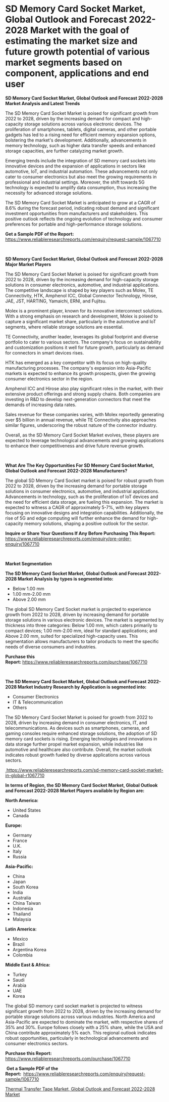 <p><h1>SD Memory Card Socket Market, Global Outlook and Forecast 2022-2028 Market with the goal of estimating the market size and future growth potential of various market segments based on component, applications and end user</h1></p><p><strong>SD Memory Card Socket Market, Global Outlook and Forecast 2022-2028 Market Analysis and Latest Trends</strong></p>
<p><p>The SD Memory Card Socket Market is poised for significant growth from 2022 to 2028, driven by the increasing demand for compact and high-capacity storage solutions across various electronic devices. The proliferation of smartphones, tablets, digital cameras, and other portable gadgets has led to a rising need for efficient memory expansion options, bolstering the market's development. Additionally, advancements in memory technology, such as higher data transfer speeds and enhanced storage capacities, are further catalyzing market growth.</p><p>Emerging trends include the integration of SD memory card sockets into innovative devices and the expansion of applications in sectors like automotive, IoT, and industrial automation. These advancements not only cater to consumer electronics but also meet the growing requirements in professional and industrial settings. Moreover, the shift towards 5G technology is expected to amplify data consumption, thus increasing the necessity for advanced storage solutions.</p><p>The SD Memory Card Socket Market is anticipated to grow at a CAGR of 8.6% during the forecast period, indicating robust demand and significant investment opportunities from manufacturers and stakeholders. This positive outlook reflects the ongoing evolution of technology and consumer preferences for portable and high-performance storage solutions.</p></p>
<p><strong>Get a Sample PDF of the Report:&nbsp;</strong> <a href="https://www.reliableresearchreports.com/enquiry/request-sample/1067710?utm_campaign=3031&utm_medium=2&utm_source=Github&utm_content=ia&utm_term=21032025&utm_id=sd-memory-card-socket-market-global-outlook-and-forecast-2022-2028">https://www.reliableresearchreports.com/enquiry/request-sample/1067710</a></p>
<p>&nbsp;</p>
<p><strong>SD Memory Card Socket Market, Global Outlook and Forecast 2022-2028 Major Market Players</strong></p>
<p><p>The SD Memory Card Socket Market is poised for significant growth from 2022 to 2028, driven by the increasing demand for high-capacity storage solutions in consumer electronics, automotive, and industrial applications. The competitive landscape is shaped by key players such as Molex, TE Connectivity, HTK, Amphenol ICC, Global Connector Technology, Hirose, JAE, JST, HARTING, Yamaichi, ERNI, and Fujitsu.</p><p>Molex is a prominent player, known for its innovative interconnect solutions. With a strong emphasis on research and development, Molex is poised to capture a significant market share, particularly in the automotive and IoT segments, where reliable storage solutions are essential.</p><p>TE Connectivity, another leader, leverages its global footprint and diverse portfolio to cater to various sectors. The company's focus on sustainability and customization positions it well for future growth, particularly as demand for connectors in smart devices rises.</p><p>HTK has emerged as a key competitor with its focus on high-quality manufacturing processes. The company's expansion into Asia-Pacific markets is expected to enhance its growth prospects, given the growing consumer electronics sector in the region.</p><p>Amphenol ICC and Hirose also play significant roles in the market, with their extensive product offerings and strong supply chains. Both companies are investing in R&D to develop next-generation connectors that meet the demands of increasing data rates.</p><p>Sales revenue for these companies varies, with Molex reportedly generating over $5 billion in annual revenue, while TE Connectivity also approaches similar figures, underscoring the robust nature of the connector industry.</p><p>Overall, as the SD Memory Card Socket Market evolves, these players are expected to leverage technological advancements and growing applications to enhance their competitiveness and drive future revenue growth.</p></p>
<p>&nbsp;</p>
<p><strong>What Are The Key Opportunities For SD Memory Card Socket Market, Global Outlook and Forecast 2022-2028 Manufacturers?</strong></p>
<p><p>The global SD Memory Card Socket market is poised for robust growth from 2022 to 2028, driven by the increasing demand for portable storage solutions in consumer electronics, automotive, and industrial applications. Advancements in technology, such as the proliferation of IoT devices and the need for efficient data storage, are fueling this expansion. The market is expected to witness a CAGR of approximately 5-7%, with key players focusing on innovative designs and integration capabilities. Additionally, the rise of 5G and edge computing will further enhance the demand for high-capacity memory solutions, shaping a positive outlook for the sector.</p></p>
<p><strong>Inquire or Share Your Questions If Any Before Purchasing This Report:</strong> <a href="https://www.reliableresearchreports.com/enquiry/pre-order-enquiry/1067710?utm_campaign=3031&utm_medium=2&utm_source=Github&utm_content=ia&utm_term=21032025&utm_id=sd-memory-card-socket-market-global-outlook-and-forecast-2022-2028">https://www.reliableresearchreports.com/enquiry/pre-order-enquiry/1067710</a></p>
<p>&nbsp;</p>
<p><strong>Market Segmentation</strong></p>
<p><strong>The SD Memory Card Socket Market, Global Outlook and Forecast 2022-2028 Market Analysis by types is segmented into:</strong></p>
<p><ul><li>Below 1.00 mm</li><li>1.00 mm-2.00 mm</li><li>Above 2.00 mm</li></ul></p>
<p><p>The global SD Memory Card Socket market is projected to experience growth from 2022 to 2028, driven by increasing demand for portable storage solutions in various electronic devices. The market is segmented by thickness into three categories: Below 1.00 mm, which caters primarily to compact devices; 1.00 mm-2.00 mm, ideal for standard applications; and Above 2.00 mm, suited for specialized high-capacity uses. This segmentation allows manufacturers to tailor products to meet the specific needs of diverse consumers and industries.</p></p>
<p><strong>Purchase this Report:&nbsp;</strong><a href="https://www.reliableresearchreports.com/purchase/1067710?utm_campaign=3031&utm_medium=2&utm_source=Github&utm_content=ia&utm_term=21032025&utm_id=sd-memory-card-socket-market-global-outlook-and-forecast-2022-2028">https://www.reliableresearchreports.com/purchase/1067710</a></p>
<p>&nbsp;</p>
<p><strong>The SD Memory Card Socket Market, Global Outlook and Forecast 2022-2028 Market Industry Research by Application is segmented into:</strong></p>
<p><ul><li>Consumer Electronics</li><li>IT & Telecommunication</li><li>Others</li></ul></p>
<p><p>The SD Memory Card Socket Market is poised for growth from 2022 to 2028, driven by increasing demand in consumer electronics, IT, and telecommunications. As devices such as smartphones, cameras, and gaming consoles require enhanced storage solutions, the adoption of SD memory card sockets is rising. Emerging technologies and innovations in data storage further propel market expansion, while industries like automotive and healthcare also contribute. Overall, the market outlook indicates robust growth fueled by diverse applications across various sectors.</p></p>
<p><a href="https://www.reliableresearchreports.com/sd-memory-card-socket-market-in-global-r1067710?utm_campaign=3031&utm_medium=2&utm_source=Github&utm_content=ia&utm_term=21032025&utm_id=sd-memory-card-socket-market-global-outlook-and-forecast-2022-2028">&nbsp;https://www.reliableresearchreports.com/sd-memory-card-socket-market-in-global-r1067710</a></p>
<p><strong>In terms of Region, the SD Memory Card Socket Market, Global Outlook and Forecast 2022-2028 Market Players available by Region are:</strong></p>
<p>
    <p> <strong> North America: </strong>
        <ul>
            <li>United States</li>
            <li>Canada</li>
        </ul>
        </p> 
    <p> <strong> Europe: </strong>
        <ul>
            <li>Germany</li>
            <li>France</li>
            <li>U.K.</li>
            <li>Italy</li>
            <li>Russia</li>
        </ul>
        </p> 
    <p> <strong> Asia-Pacific: </strong>
        <ul>
            <li>China</li>
            <li>Japan</li>
            <li>South Korea</li>
            <li>India</li>
            <li>Australia</li>
            <li>China Taiwan</li>
            <li>Indonesia</li>
            <li>Thailand</li>
            <li>Malaysia</li>
        </ul>
        </p> 
    <p> <strong> Latin America: </strong>
        <ul>
            <li>Mexico</li>
            <li>Brazil</li>
            <li>Argentina Korea</li>
            <li>Colombia</li>
        </ul>
        </p> 
    <p> <strong> Middle East & Africa: </strong>
        <ul>
            <li>Turkey</li>
            <li>Saudi</li>
            <li>Arabia</li>
            <li>UAE</li>
            <li>Korea</li>
        </ul>
    </p>
    </p>
<p><p>The global SD memory card socket market is projected to witness significant growth from 2022 to 2028, driven by the increasing demand for portable storage solutions across various industries. North America and Asia-Pacific are expected to dominate the market, with respective shares of 35% and 30%. Europe follows closely with a 25% share, while the USA and China contribute approximately 5% each. This regional outlook indicates robust opportunities, particularly in technological advancements and consumer electronics sectors.</p></p>
<p><strong>Purchase this Report: </strong><a href="https://www.reliableresearchreports.com/purchase/1067710?utm_campaign=3031&utm_medium=2&utm_source=Github&utm_content=ia&utm_term=21032025&utm_id=sd-memory-card-socket-market-global-outlook-and-forecast-2022-2028">https://www.reliableresearchreports.com/purchase/1067710</a></p>
<p>&nbsp;<strong>Get a Sample PDF of the Report:&nbsp;&nbsp;</strong><a href="https://www.reliableresearchreports.com/enquiry/request-sample/1067710?utm_campaign=3031&utm_medium=2&utm_source=Github&utm_content=ia&utm_term=21032025&utm_id=sd-memory-card-socket-market-global-outlook-and-forecast-2022-2028">https://www.reliableresearchreports.com/enquiry/request-sample/1067710</a></p>
<p><strong></strong></p>
<p><p><a href="https://github.com/tashipmhuiri/Market-Research-Report-List-1/blob/main/thermal-transfer-tape-market-global-outlook-and-forecast-2022-2028-market.md?utm_campaign=3031&utm_medium=2&utm_source=Github&utm_content=ia&utm_term=21032025&utm_id=sd-memory-card-socket-market-global-outlook-and-forecast-2022-2028">Thermal Transfer Tape Market, Global Outlook and Forecast 2022-2028 Market</a></p></p>